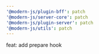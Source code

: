 ```yaml
---
'@modern-js/plugin-bff': patch
'@modern-js/server-core': patch
'@modern-js/plugin-server': patch
'@modern-js/utils': patch
---
```


feat: add prepare hook
